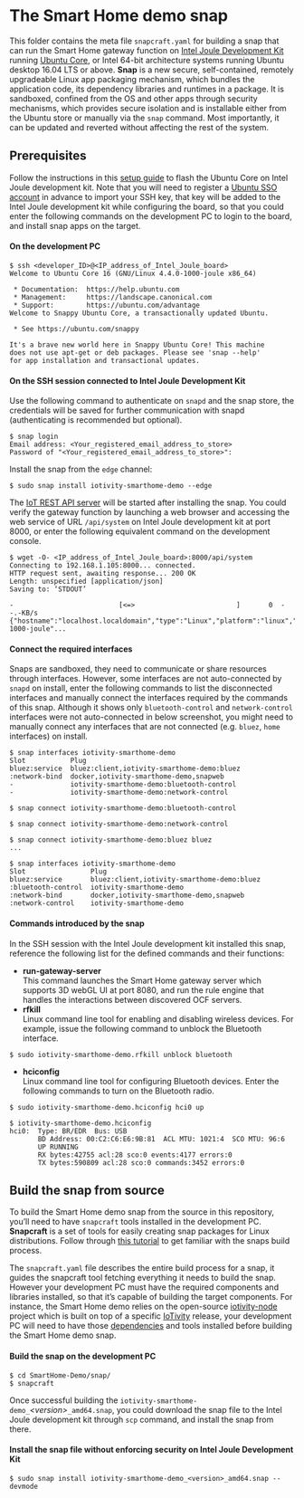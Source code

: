 # The Smart Home demo snap

This folder contains the meta file `snapcraft.yaml` for building a snap that can run the Smart Home gateway function on [Intel Joule Development Kit](https://software.intel.com/en-us/iot/hardware/joule/dev-kit) running [Ubuntu Core](https://www.ubuntu.com/core), or Intel 64-bit architecture systems running Ubuntu desktop 16.04 LTS or above. **Snap** is a new secure, self-contained, remotely upgradeable Linux app packaging mechanism, which bundles the application code, its dependency libraries and runtimes in a package. It is sandboxed, confined from the OS and other apps through security mechanisms, which provides secure isolation and is installable either from the Ubuntu store or manually via the `snap` command. Most importantly, it can be updated and reverted without affecting the rest of the system.

## Prerequisites

Follow the instructions in this [setup guide](https://developer.ubuntu.com/en/snappy/start/intel-joule/) to flash the Ubuntu Core on Intel Joule development kit. Note that you will need to register a [Ubuntu SSO account](https://login.ubuntu.com/) in advance to import your SSH key, that key will be added to the Intel Joule development kit while configuring the board, so that you could enter the following commands on the development PC to login to the board, and install snap apps on the target.

#### On the development PC ####

```
$ ssh <developer_ID>@<IP_address_of_Intel_Joule_board>
Welcome to Ubuntu Core 16 (GNU/Linux 4.4.0-1000-joule x86_64)

 * Documentation:  https://help.ubuntu.com
 * Management:     https://landscape.canonical.com
 * Support:        https://ubuntu.com/advantage
Welcome to Snappy Ubuntu Core, a transactionally updated Ubuntu.

 * See https://ubuntu.com/snappy

It's a brave new world here in Snappy Ubuntu Core! This machine
does not use apt-get or deb packages. Please see 'snap --help'
for app installation and transactional updates.
```
#### On the SSH session connected to Intel Joule Development Kit ####
Use the following command to authenticate on `snapd` and the snap store, the credentials will be saved for further communication with snapd (authenticating is recommended but optional).
```
$ snap login
Email address: <Your_registered_email_address_to_store>
Password of "<Your_registered_email_address_to_store>":
```
Install the snap from the `edge` channel:
```
$ sudo snap install iotivity-smarthome-demo --edge
```
The [IoT REST API server](https://github.com/01org/iot-rest-api-server) will be started after installing the snap. You could verify the gateway function by launching a web browser and accessing the web service of URL `/api/system` on Intel Joule development kit at port 8000, or enter the following equivalent command on the development console.
```
$ wget -O- <IP_address_of_Intel_Joule_board>:8000/api/system
Connecting to 192.168.1.105:8000... connected.
HTTP request sent, awaiting response... 200 OK
Length: unspecified [application/json]
Saving to: ‘STDOUT’

-                          [<=>                         ]       0  --.-KB/s
{"hostname":"localhost.localdomain","type":"Linux","platform":"linux","arch":"x64","release":"4.4.0-1000-joule"...
```

#### Connect the required interfaces ####
Snaps are sandboxed, they need to communicate or share resources through interfaces. However, some interfaces are not auto-connected by `snapd` on install, enter the following commands to list the disconnected interfaces and manually connect the interfaces required by the commands of this snap. Although it shows only `bluetooth-control` and `network-control` interfaces were not auto-connected in below screenshot, you might need to manually connect any interfaces that are not connected (e.g. `bluez`, `home` interfaces) on install.
```
$ snap interfaces iotivity-smarthome-demo
Slot           Plug
bluez:service  bluez:client,iotivity-smarthome-demo:bluez
:network-bind  docker,iotivity-smarthome-demo,snapweb
-              iotivity-smarthome-demo:bluetooth-control
-              iotivity-smarthome-demo:network-control

$ snap connect iotivity-smarthome-demo:bluetooth-control

$ snap connect iotivity-smarthome-demo:network-control

$ snap connect iotivity-smarthome-demo:bluez bluez
...

$ snap interfaces iotivity-smarthome-demo
Slot                Plug
bluez:service       bluez:client,iotivity-smarthome-demo:bluez
:bluetooth-control  iotivity-smarthome-demo
:network-bind       docker,iotivity-smarthome-demo,snapweb
:network-control    iotivity-smarthome-demo
```

#### Commands introduced by the snap ####
In the SSH session with the Intel Joule development kit installed this snap, reference the following list for the defined commands and their functions:
* **run-gateway-server**  
  This command launches the Smart Home gateway server which supports 3D webGL UI at port 8080, and run the rule engine that handles the interactions between discovered OCF servers.
* **rfkill**  
  Linux command line tool for enabling and disabling wireless devices. For example, issue the following command to unblock the Bluetooth interface.
```
$ sudo iotivity-smarthome-demo.rfkill unblock bluetooth
```
* **hciconfig**  
  Linux command line tool for configuring Bluetooth devices. Enter the following commands to turn on the Bluetooth radio.
```
$ sudo iotivity-smarthome-demo.hciconfig hci0 up

$ iotivity-smarthome-demo.hciconfig
hci0:  Type: BR/EDR  Bus: USB
       BD Address: 00:C2:C6:E6:9B:81  ACL MTU: 1021:4  SCO MTU: 96:6
       UP RUNNING
       RX bytes:42755 acl:28 sco:0 events:4177 errors:0
       TX bytes:590809 acl:28 sco:0 commands:3452 errors:0
```

## Build the snap from source

To build the Smart Home demo snap from the source in this repository, you’ll need to have `snapcraft` tools installed in the development PC. **Snapcraft** is a set of tools for easily creating snap packages for Linux distributions. Follow through [this tutorial](http://snapcraft.io/create/) to get familiar with the snaps build process.

The `snapcraft.yaml` file describes the entire build process for a snap, it guides the snapcraft tool fetching everything it needs to build the snap. However your development PC must have the required components and libraries installed, so that it’s capable of building the target components. For instance, the Smart Home demo relies on the open-source [iotivity-node](https://github.com/otcshare/iotivity-node) project which is built on top of a specific [IoTivity](https://www.iotivity.org/) release, your development PC will need to have those [dependencies](https://wiki.iotivity.org/build_iotivity_with_ubuntu_build_machine) and tools installed before building the Smart Home demo snap.

#### Build the snap on the development PC ####
```
$ cd SmartHome-Demo/snap/
$ snapcraft
```
Once successful building the `iotivity-smarthome-demo_`*&lt;version&gt;*`_amd64.snap`, you could download the snap file to the Intel Joule development kit through `scp` command, and install the snap from there.

#### Install the snap file without enforcing security on Intel Joule Development Kit ####
```
$ sudo snap install iotivity-smarthome-demo_<version>_amd64.snap --devmode
```
